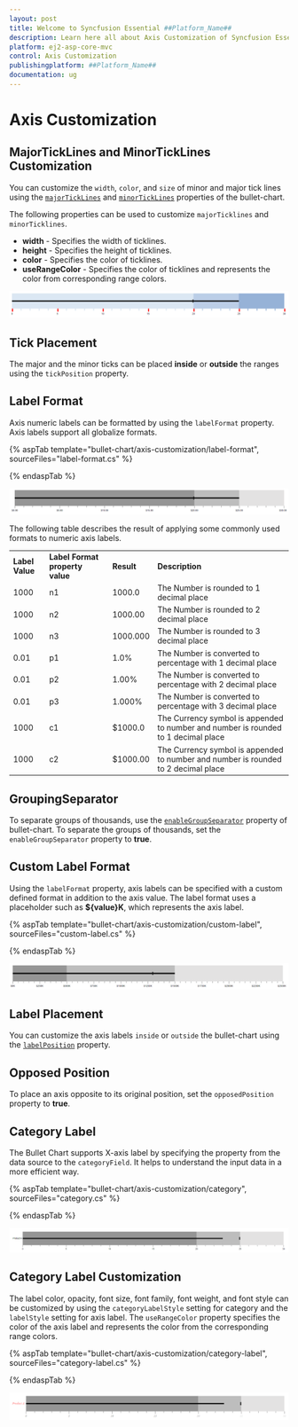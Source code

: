 ```yaml
---
layout: post
title: Welcome to Syncfusion Essential ##Platform_Name##
description: Learn here all about Axis Customization of Syncfusion Essential ##Platform_Name## widgets based on HTML5 and jQuery.
platform: ej2-asp-core-mvc
control: Axis Customization
publishingplatform: ##Platform_Name##
documentation: ug
---
```



# Axis Customization

## MajorTickLines and MinorTickLines Customization

You can customize the `width`, `color`, and `size` of minor and major tick lines using the
[`majorTickLines`](https://help.syncfusion.com/cr/aspnetcore-js2/Syncfusion.EJ2.Charts.BulletChartMajorTickLines.html) and [`minorTickLines`](https://help.syncfusion.com/cr/aspnetcore-js2/Syncfusion.EJ2.Charts.BulletChartMinorTickLines.html) properties of the bullet-chart.

The following properties can be used to customize `majorTicklines` and `minorTicklines`.

* **width** - Specifies the width of ticklines.
* **height** - Specifies the height of ticklines.
* **color** - Specifies the color of ticklines.
* **useRangeColor** - Specifies the color of ticklines and represents the color from corresponding range colors.

![Customizing Major and Minor TickLines in Bullet Chart](images/blazor-bullet-chart-tick-line-customization.png)

## Tick Placement

The major and the minor ticks can be placed **inside** or **outside** the ranges using the `tickPosition` property.

## Label Format

Axis numeric labels can be formatted by using the `labelFormat` property. Axis labels support all globalize formats.

{% aspTab template="bullet-chart/axis-customization/label-format", sourceFiles="label-format.cs" %}

{% endaspTab %}

![Changing Label Format in Bullet Chart](images/blazor-bullet-chart-label-format.png)

The following table describes the result of applying some commonly used formats to numeric axis labels.

<!-- markdownlint-disable MD033 -->
<table>
<tr>
<td><b>Label Value</b></td>
<td><b>Label Format property value</b></td>
<td><b>Result </b></td>
<td><b>Description </b></td>
</tr>
<tr>
<td>1000</td>
<td>n1</td>
<td>1000.0</td>
<td>The Number is rounded to 1 decimal place</td>
</tr>
<tr>
<td>1000</td>
<td>n2</td>
<td>1000.00</td>
<td>The Number is rounded to 2 decimal place</td>
</tr>
<tr>
<td>1000</td>
<td>n3</td>
<td>1000.000</td>
<td>The Number is rounded to 3 decimal place</td>
</tr>
<tr>
<td>0.01</td>
<td>p1</td>
<td>1.0%</td>
<td>The Number is converted to percentage with 1 decimal place</td>
</tr>
<tr>
<td>0.01</td>
<td>p2</td>
<td>1.00%</td>
<td>The Number is converted to percentage with 2 decimal place</td>
</tr>
<tr>
<td>0.01</td>
<td>p3</td>
<td>1.000%</td>
<td>The Number is converted to percentage with 3 decimal place</td>
</tr>
<tr>
<td>1000</td>
<td>c1</td>
<td>$1000.0</td>
<td>The Currency symbol is appended to number and number is rounded to 1 decimal place</td>
</tr>
<tr>
<td>1000</td>
<td>c2</td>
<td>$1000.00</td>
<td>The Currency symbol is appended to number and number is rounded to 2 decimal place</td>
</tr>
</table>

## GroupingSeparator

To separate groups of thousands, use the [`enableGroupSeparator`](https://help.syncfusion.com/cr/aspnetcore-js2/Syncfusion.EJ2.Charts.BulletChartBuilder.html) property of bullet-chart.
To separate the groups of thousands, set the `enableGroupSeparator` property to **true**.

## Custom Label Format

Using the `labelFormat` property, axis labels can be specified with a custom defined format in addition to the axis value. The label format uses a placeholder such as **${value}K**, which represents the axis label.

{% aspTab template="bullet-chart/axis-customization/custom-label", sourceFiles="custom-label.cs" %}

{% endaspTab %}

![Bullet Chart with Custom Label Format](images/blazor-bullet-chart-custom-label-format.png)

## Label Placement

You can customize the axis labels `inside` or `outside` the bullet-chart using the [`labelPosition`](https://help.syncfusion.com/cr/aspnetcore-js2/Syncfusion.EJ2.Charts.LabelPosition.html) property.

## Opposed Position

To place an axis opposite to its original position, set the `opposedPosition` property to **true**.

## Category Label

The Bullet Chart supports X-axis label by specifying the property from the data source to the `categoryField`. It helps to understand the input data in a more efficient way.

{% aspTab template="bullet-chart/axis-customization/category", sourceFiles="category.cs" %}

{% endaspTab %}

![Bullet Chart with Category Label](images/blazor-bullet-chart-category-label.png)

## Category Label Customization

The label color, opacity, font size, font family, font weight, and font style can be customized by using the `categoryLabelStyle` setting for category and the `labelStyle` setting for axis label. The `useRangeColor` property specifies the color of the axis label and represents the color from the corresponding range colors.

{% aspTab template="bullet-chart/axis-customization/category-label", sourceFiles="category-label.cs" %}

{% endaspTab %}

![Customizing Axis and Category Label in Bullet Chart](images/blazor-bullet-chart-label-customization.png)
